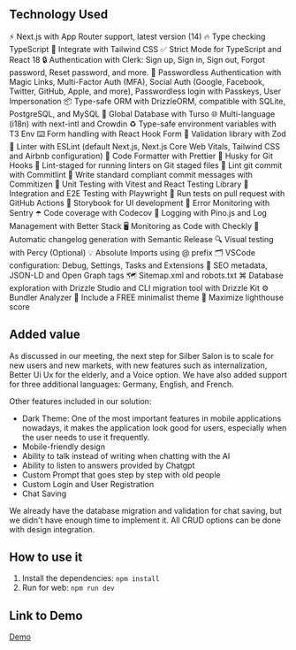 ## Technology Used

⚡ Next.js with App Router support, latest version (14)
🔥 Type checking TypeScript
💎 Integrate with Tailwind CSS
✅ Strict Mode for TypeScript and React 18
🔒 Authentication with Clerk: Sign up, Sign in, Sign out, Forgot password, Reset password, and more.
👤 Passwordless Authentication with Magic Links, Multi-Factor Auth (MFA), Social Auth (Google, Facebook, Twitter, GitHub, Apple, and more), Passwordless login with Passkeys, User Impersonation
📦 Type-safe ORM with DrizzleORM, compatible with SQLite, PostgreSQL, and MySQL
💽 Global Database with Turso
🌐 Multi-language (i18n) with next-intl and Crowdin
♻️ Type-safe environment variables with T3 Env
⌨️ Form handling with React Hook Form
🔴 Validation library with Zod
📏 Linter with ESLint (default Next.js, Next.js Core Web Vitals, Tailwind CSS and Airbnb configuration)
💖 Code Formatter with Prettier
🦊 Husky for Git Hooks
🚫 Lint-staged for running linters on Git staged files
🚓 Lint git commit with Commitlint
📓 Write standard compliant commit messages with Commitizen
🦺 Unit Testing with Vitest and React Testing Library
🧪 Integration and E2E Testing with Playwright
👷 Run tests on pull request with GitHub Actions
🎉 Storybook for UI development
🚨 Error Monitoring with Sentry
☂️ Code coverage with Codecov
📝 Logging with Pino.js and Log Management with Better Stack
🖥️ Monitoring as Code with Checkly
🎁 Automatic changelog generation with Semantic Release
🔍 Visual testing with Percy (Optional)
💡 Absolute Imports using @ prefix
🗂 VSCode configuration: Debug, Settings, Tasks and Extensions
🤖 SEO metadata, JSON-LD and Open Graph tags
🗺️ Sitemap.xml and robots.txt
⌘ Database exploration with Drizzle Studio and CLI migration tool with Drizzle Kit
⚙️ Bundler Analyzer
🌈 Include a FREE minimalist theme
💯 Maximize lighthouse score

## Added value

As discussed in our meeting, the next step for Silber Salon is to scale for new users and new markets, with new features such as internalization, Better Ui Ux for the elderly, and a Voice option. We have also added support for three additional languages: Germany, English, and French.

Other features included in our solution:

- Dark Theme: One of the most important features in mobile applications nowadays, it makes the application look good for users, especially when the user needs to use it frequently.
- Mobile-friendly design
- Ability to talk instead of writing when chatting with the AI
- Ability to listen to answers provided by Chatgpt
- Custom Prompt that goes step by step with old people
- Custom Login and User Registration
- Chat Saving

We already have the database migration and validation for chat saving, but we didn't have enough time to implement it. All CRUD options can be done with design integration.

## How to use it

1. Install the dependencies: `npm install`
2. Run for web: `npm run dev`

## Link to Demo

[Demo](https://drive.google.com/file/d/1rTCH_CtS5mM2hxEU1j4g9LcD98r-P-dL/view?usp=sharing)

